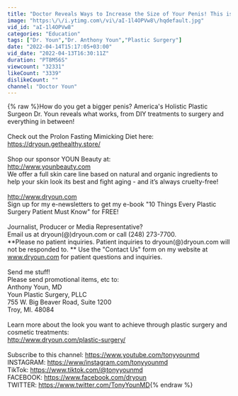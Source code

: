 ```yaml
---
title: "Doctor Reveals Ways to Increase the Size of Your Penis! This is How to Add Length and Girth!"
image: "https:\/\/i.ytimg.com\/vi\/aI-1l4OPVw8\/hqdefault.jpg"
vid_id: "aI-1l4OPVw8"
categories: "Education"
tags: ["Dr. Youn","Dr. Anthony Youn","Plastic Surgery"]
date: "2022-04-14T15:17:05+03:00"
vid_date: "2022-04-13T16:30:11Z"
duration: "PT8M56S"
viewcount: "32331"
likeCount: "3339"
dislikeCount: ""
channel: "Doctor Youn"
---
```

{% raw %}How do you get a bigger penis? America's Holistic Plastic Surgeon Dr. Youn reveals what works, from DIY treatments to surgery and everything in between! <br /><br />Check out the Prolon Fasting Mimicking Diet here: <a rel="nofollow" target="blank" href="https://dryoun.gethealthy.store/">https://dryoun.gethealthy.store/</a><br /><br />Shop our sponsor YOUN Beauty at:<br /><a rel="nofollow" target="blank" href="http://www.younbeauty.com">http://www.younbeauty.com</a><br />We offer a full skin care line based on natural and organic ingredients to help your skin look its best and fight aging - and it’s always cruelty-free!<br /><br /><a rel="nofollow" target="blank" href="http://www.dryoun.com">http://www.dryoun.com</a><br />Sign up for my e-newsletters to get my e-book &quot;10 Things Every Plastic Surgery Patient Must Know&quot; for FREE!<br /><br />Journalist, Producer or Media Representative?<br />Email us at dryoun(@)dryoun.com or call (248) 273-7700.<br />**Please no patient inquiries. Patient inquiries to dryoun(@)dryoun.com will not be responded to. ** Use the &quot;Contact Us&quot; form on my website at www.dryoun.com for patient questions and inquiries.<br /><br />Send me stuff!<br />Please send promotional items, etc to:<br />Anthony Youn, MD<br />Youn Plastic Surgery, PLLC<br />755 W. Big Beaver Road, Suite 1200<br />Troy, MI.  48084<br /><br />Learn more about the look you want to achieve through plastic surgery and cosmetic treatments:<br /><a rel="nofollow" target="blank" href="http://www.dryoun.com/plastic-surgery/">http://www.dryoun.com/plastic-surgery/</a><br /><br />Subscribe to this channel: <a rel="nofollow" target="blank" href="https://www.youtube.com/tonyyounmd">https://www.youtube.com/tonyyounmd</a><br />INSTAGRAM: <a rel="nofollow" target="blank" href="https://www/instagram.com/tonyyounmd">https://www/instagram.com/tonyyounmd</a><br />TikTok: <a rel="nofollow" target="blank" href="https://www.tiktok.com/@tonyyounmd">https://www.tiktok.com/@tonyyounmd</a><br />FACEBOOK: <a rel="nofollow" target="blank" href="https://www.facebook.com/dryoun">https://www.facebook.com/dryoun</a><br />TWITTER: <a rel="nofollow" target="blank" href="https://www.twitter.com/TonyYounMD">https://www.twitter.com/TonyYounMD</a>{% endraw %}
